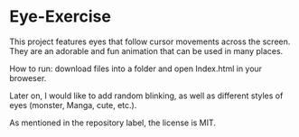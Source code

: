 # Eye-Exercise
This project features eyes that follow cursor movements across the screen. They are an adorable and fun animation that can be used in many places. 

How to run: download files into a folder and open Index.html in your broweser.

Later on, I would like to add random blinking, as well as different styles of eyes (monster, Manga, cute, etc.).

As mentioned in the repository label, the license is MIT.
